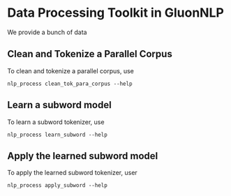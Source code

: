# Data Processing Toolkit in GluonNLP
We provide a bunch of data 

## Clean and Tokenize a Parallel Corpus

To clean and tokenize a parallel corpus, use
```
nlp_process clean_tok_para_corpus --help
```

## Learn a subword model

To learn a subword tokenizer, use
```
nlp_process learn_subword --help
```


## Apply the learned subword model
To apply the learned subword tokenizer, user
```
nlp_process apply_subword --help
```

